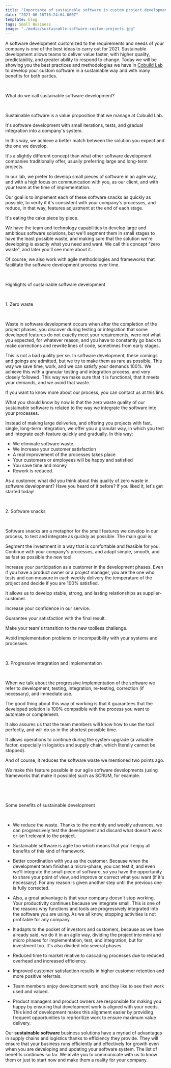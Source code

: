 ```yaml
---
title: "Importance of sustainable software in custom project development"
date: "2021-06-18T16:24:04.000Z"
template: blog
tags: Small Business
image: "./media/sustainable-software-custom-projects.jpg"
---
```


A software development customized to the requirements and needs of your company is one of the best ideas to carry out for 2021. Sustainable development allows teams to deliver value faster, with higher quality, predictability, and greater ability to respond to change. Today we will be showing you the best practices and methodologies we have in <a target="_blank" href="https://cobuildlab.com/">  Cobuild Lab</a> to develop your custom software in a sustainable way and with many benefits for both parties. 

<br>

<title-2>What do we call sustainable software development?</title-2>

<br>

Sustainable software is a value proposition that we manage at Cobuild Lab. 

It's software development with small iterations, tests, and gradual integration into a company's system. 

In this way, we achieve a better match between the solution you expect and the one we develop. 

It's a slightly different concept than what other software development companies traditionally offer, usually preferring large and long-term projects. 

In our lab, we prefer to develop small pieces of software in an agile way, and with a high focus on communication with you, as our client, and with your team at the time of implementation. 

Our goal is to implement each of these software snacks as quickly as possible, to verify if it's consistent with your company's processes, and reduce, in that way, features adjustment at the end of each stage.

It's eating the cake piece by piece. 

We have the team and technology capabilities to develop large and ambitious software solutions, but we'll segment them in small stages to have the least possible waste, and making sure that the solution we're developing is exactly what you need and want. We call this concept "zero waste", and later you'll see more about it. 

Of course, we also work with agile methodologies and frameworks that facilitate the software development process over time.

<br>

<title-2>Highlights of sustainable software development</title-2>

<br>

<title-3>1. Zero waste</title-3>

<br>

Waste in software development occurs when after the completion of the project phases, you discover during testing or integration that some developed features do not exactly meet your requirements, were not what you expected, for whatever reason, and you have to constantly go back to make corrections and rewrite lines of code, sometimes from early stages. 

This is not a bad quality per se. In software development, these comings and goings are admitted, but we try to make them as rare as possible. This way we save time, work, and we can satisfy your demands 100%. We achieve this with a granular testing and integration process, and very closely followed. This way we make sure that it is functional, that it meets your demands, and we avoid that waste. 

If you want to know more about our process, you can contact us at this link.

What you should know by now is that the zero waste quality of our sustainable software is related to the way we integrate the software into your processes. 

Instead of making large deliveries, and offering you projects with fast, single, long-term integration, we offer you a granular way, in which you test and integrate each feature quickly and gradually. In this way:

* We eliminate software waste. 
* We increase your customer satisfaction
* A real improvement of the processes takes place
* Your customers or employees will be happy and satisfied
* You save time and money
* Rework is reduced. 

As a customer, what did you think about this quality of zero waste in software development? Have you heard of it before? If you liked it, let's get started today!

<br>

<title-3>2. Software snacks</title-3>

<br>

Software snacks are a metaphor for the small features we develop in our process, to test and integrate as quickly as possible. The main goal is: 

Segment the investment in a way that is comfortable and feasible for you. 
Continue with your company's processes, and adapt simple, smooth, and as fast as possible the new tool. 

Increase your participation as a customer in the development phases. Even if you have a product owner or a project manager, you are the one who tests and can measure in each weekly delivery the temperature of the project and decide if you are 100% satisfied. 

It allows us to develop stable, strong, and lasting relationships as supplier-customer. 

Increase your confidence in our service. 

Guarantee your satisfaction with the final result. 

Make your team's transition to the new toolless challenge. 

Avoid implementation problems or incompatibility with your systems and processes. 

<br>

<title-3>3. Progressive integration and implementation</title-3>

<br>

When we talk about the progressive implementation of the software we refer to development, testing, integration, re-testing, correction (if necessary), and immediate use. 

The good thing about this way of working is that it guarantees that the developed solution is 100% compatible with the process you want to automate or complement. 

It also assures us that the team members will know how to use the tool perfectly, and will do so in the shortest possible time. 

It allows operations to continue during the system upgrade (a valuable factor, especially in logistics and supply chain, which literally cannot be stopped). 

And of course, it reduces the software waste we mentioned two points ago. 

We make this feature possible in our agile software developments (using frameworks that make it possible) such as SCRUM, for example. 

<br>

<youtube-video id="8yV_hf59mio"></youtube-video>

<br>

<title-2>Some benefits of sustainable development</title-2>

<br>

* We reduce the waste. Thanks to the monthly and weekly advances, we can progressively test the development and discard what doesn't work or isn't relevant to the project.

* Sustainable software is agile too which means that you'll enjoy all benefits of this kind of framework.

* Better coordination with you as the customer. Because when the development team finishes a micro-phase, you can test it, and even we'll integrate the small piece of software, so you have the opportunity to share your point of view, and improve or correct what you want (if it's necessary). For any reason is given another step until the previous one is fully corrected.

* Also, a great advantage is that your company doesn't stop working. Your productivity continues because we integrate small. This is one of the reasons why functions and tools are progressively integrated into the software you are using. As we all know, stopping activities is not profitable for any company.

* It adapts to the pocket of investors and customers, because as we have already said, we do it in an agile way, dividing the project into mini and micro phases for implementation, test, and integration, but for investment too. It's also divided into several phases.

* Reduced time to market relative to cascading processes due to reduced overhead and increased efficiency. 

* Improved customer satisfaction results in higher customer retention and more positive referrals.

* Team members enjoy development work, and they like to see their work used and valued.

* Product managers and product owners are responsible for making you happy by ensuring that development work is aligned with your needs. This kind of development makes this alignment easier by providing frequent opportunities to reprioritize work to ensure maximum value delivery.


Our **sustainable software** business solutions have a myriad of advantages in supply chains and logistics thanks to efficiency they provide. They will ensure that your business runs efficiently and effectively for growth even when you are developing and updating your software system. The list of benefits continues so far. We invite you to communicate with us to know them or just to start now and make them a reality for your company. 

